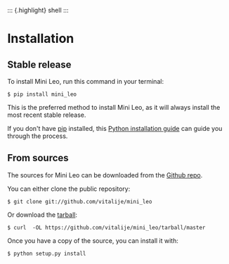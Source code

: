 ::: {.highlight}
shell
:::

# Installation



## Stable release


To install Mini Leo, run this command in your terminal:

``` {.sourceCode .console}
$ pip install mini_leo
```

This is the preferred method to install Mini Leo, as it will always
install the most recent stable release.

If you don\'t have [pip](https://pip.pypa.io) installed, this [Python
installation
guide](http://docs.python-guide.org/en/latest/starting/installation/)
can guide you through the process.


## From sources


The sources for Mini Leo can be downloaded from the [Github
repo](https://github.com/vitalije/mini_leo).

You can either clone the public repository:

``` {.sourceCode .console}
$ git clone git://github.com/vitalije/mini_leo
```

Or download the
[tarball](https://github.com/vitalije/mini_leo/tarball/master):

``` {.sourceCode .console}
$ curl  -OL https://github.com/vitalije/mini_leo/tarball/master
```

Once you have a copy of the source, you can install it with:

``` {.sourceCode .console}
$ python setup.py install
```



